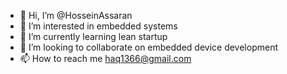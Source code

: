 - 👋 Hi, I’m @HosseinAssaran
- 👀 I’m interested in embedded systems
- 🌱 I’m currently learning lean startup
- 💞️ I’m looking to collaborate on embedded device development
- 📫 How to reach me haq1366@gmail.com

<!---
HosseinAssaran/HosseinAssaran is a ✨ special ✨ repository because its `README.md` (this file) appears on your GitHub profile.
You can click the Preview link to take a look at your changes.
--->
